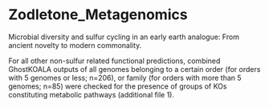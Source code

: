 # Zodletone_Metagenomics
Microbial diversity and sulfur cycling in an early earth analogue: From ancient novelty to modern commonality.

For all other non-sulfur related functional predictions, combined GhostKOALA outputs of all genomes belonging to a certain order (for orders with 5 genomes or less; n=206), or family (for orders with more than 5 genomes; n=85) were checked for the presence of groups of KOs constituting metabolic pathways (additional file 1).
